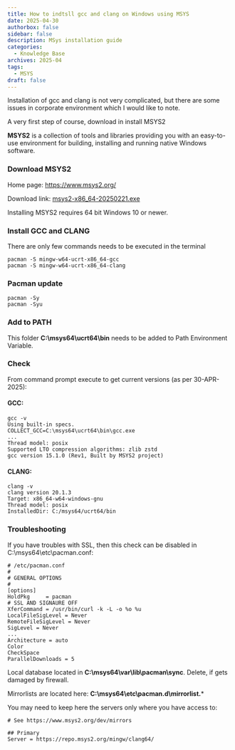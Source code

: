 ```yaml
---
title: How to indtsll gcc and clang on Windows using MSYS
date: 2025-04-30
authorbox: false
sidebar: false
description: MSys installation guide
categories:
  - Knowledge Base
archives: 2025-04
tags:
  - MSYS
draft: false
---
```

Installation of gcc and clang is not very complicated, but there are some issues in corporate environment which I would like to note.
<!--more-->
A very first step of course, download in install MSYS2

**MSYS2** is a collection of tools and libraries providing you with an easy-to-use environment for building, installing and running native Windows software.

### Download MSYS2

Home page: https://www.msys2.org/

Download link: [msys2-x86_64-20250221.exe](https://github.com/msys2/msys2-installer/releases/download/2025-02-21/msys2-x86_64-20250221.exe)

Installing MSYS2 requires 64 bit Windows 10 or newer.

### Install GCC and CLANG

There are only few commands needs to be executed in the terminal

```
pacman -S mingw-w64-ucrt-x86_64-gcc
pacman -S mingw-w64-ucrt-x86_64-clang
```

### Pacman update

```
pacman -Sy
pacman -Syu
```

### Add to PATH

This folder **C:\msys64\ucrt64\bin** needs to be added to Path Environment Variable.

### Check

From command prompt execute to get current versions (as per 30-APR-2025):

#### GCC:

```
gcc -v
Using built-in specs.
COLLECT_GCC=C:\msys64\ucrt64\bin\gcc.exe
...
Thread model: posix
Supported LTO compression algorithms: zlib zstd
gcc version 15.1.0 (Rev1, Built by MSYS2 project)
```

#### CLANG:

```
clang -v
clang version 20.1.3
Target: x86_64-w64-windows-gnu
Thread model: posix
InstalledDir: C:/msys64/ucrt64/bin
```

### Troubleshooting

If you have troubles with SSL, then this check can be disabled in C:\msys64\etc\pacman.conf:

```
# /etc/pacman.conf
#
# GENERAL OPTIONS
#
[options]
HoldPkg     = pacman
# SSL AND SIGNAURE OFF
XferCommand = /usr/bin/curl -k -L -o %o %u
LocalFileSigLevel = Never
RemoteFileSigLevel = Never
SigLevel = Never
...
Architecture = auto
Color
CheckSpace
ParallelDownloads = 5
```

Local database located in **C:\msys64\var\lib\pacman\sync**. Delete, if gets damaged by firewall.

Mirrorlists are located here: **C:\msys64\etc\pacman.d\mirrorlist.***

You may need to keep here the servers only where you have access to:

```
# See https://www.msys2.org/dev/mirrors

## Primary
Server = https://repo.msys2.org/mingw/clang64/
```

